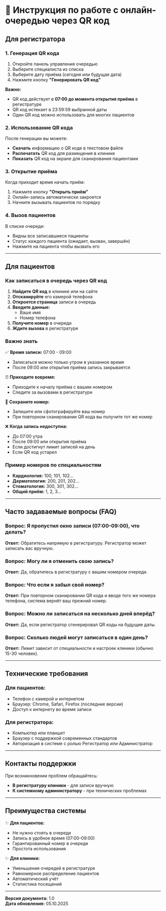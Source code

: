 # 📱 Инструкция по работе с онлайн-очередью через QR код

## Для регистратора

### 1. Генерация QR кода

1. Откройте панель управления очередью
2. Выберите специалиста из списка
3. Выберите дату приёма (сегодня или будущая дата)
4. Нажмите кнопку **"Генерировать QR код"**

**Важно:**
- QR код действует **с 07:00 до момента открытия приёма** в регистратуре
- QR код истекает в 23:59:59 выбранной даты
- Один QR код можно использовать для многих пациентов

### 2. Использование QR кода

После генерации вы можете:
- **Скачать** информацию о QR коде в текстовом файле
- **Распечатать** QR код для размещения в клинике
- **Показать** QR код на экране для сканирования пациентами

### 3. Открытие приёма

Когда приходит время начать приём:
1. Нажмите кнопку **"Открыть приём"**
2. Онлайн-запись автоматически закроется
3. Начните вызывать пациентов по порядку

### 4. Вызов пациентов

В списке очереди:
- Видны все записавшиеся пациенты
- Статус каждого пациента (ожидает, вызван, завершён)
- Нажмите на пациента чтобы вызвать его

---

## Для пациентов

### Как записаться в очередь через QR код

1. **Найдите QR код** в клинике или на сайте
2. **Отсканируйте** его камерой телефона
3. **Откроется страница** записи в очередь
4. **Введите данные:**
   - Ваше имя
   - Номер телефона
5. **Получите номер** в очереди
6. **Ждите вызова** в регистратуре

### Важно знать

✅ **Время записи:** 07:00 - 09:00
- Записаться можно только утром в указанное время
- После 09:00 или открытия приёма запись закрывается

⏰ **Приходите вовремя:**
- Приходите к началу приёма с вашим номером
- Следите за вызовами в регистратуре

📱 **Сохраните номер:**
- Запишите или сфотографируйте ваш номер
- При повторном сканировании QR кода вы получите тот же номер

❌ **Когда запись недоступна:**
- До 07:00 утра
- После 09:00 или открытия приёма
- Если достигнут лимит записей на день
- Если QR код устарел

### Пример номеров по специальностям

- **Кардиология:** 100, 101, 102...
- **Дерматология:** 200, 201, 202...
- **Стоматология:** 300, 301, 302...
- **Общий приём:** 1, 2, 3...

---

## Часто задаваемые вопросы (FAQ)

### Вопрос: Я пропустил окно записи (07:00-09:00), что делать?

**Ответ:** Обратитесь напрямую в регистратуру. Регистратор может записать вас вручную.

### Вопрос: Могу ли я отменить свою запись?

**Ответ:** Да, обратитесь в регистратуру с вашим номером очереди.

### Вопрос: Что если я забыл свой номер?

**Ответ:** При повторном сканировании QR кода и вводе того же номера телефона, система вернёт ваш прежний номер.

### Вопрос: Можно ли записаться на несколько дней вперёд?

**Ответ:** Да, если регистратор сгенерировал QR коды на будущие даты.

### Вопрос: Сколько людей могут записаться в один день?

**Ответ:** Лимит зависит от специальности и настроек клиники (обычно 15-30 человек).

---

## Технические требования

### Для пациентов:
- Телефон с камерой и интернетом
- Браузер: Chrome, Safari, Firefox (последние версии)
- Доступ к интернету во время записи

### Для регистратора:
- Компьютер или планшет
- Браузер с поддержкой современных стандартов
- Авторизация в системе с ролью Регистратор или Администратор

---

## Контакты поддержки

При возникновении проблем обращайтесь:
- **В регистратуру клиники** - для записи вручную
- **К системному администратору** - при технических проблемах

---

## Преимущества системы

✨ **Для пациентов:**
- Не нужно стоять в очереди
- Запись в удобное время (07:00-09:00)
- Гарантированный номер в очереди
- Простота использования

✨ **Для клиники:**
- Уменьшение очередей в регистратуре
- Равномерное распределение пациентов
- Автоматический учёт
- Статистика посещений

---

**Версия документа:** 1.0  
**Дата обновления:** 05.10.2025

